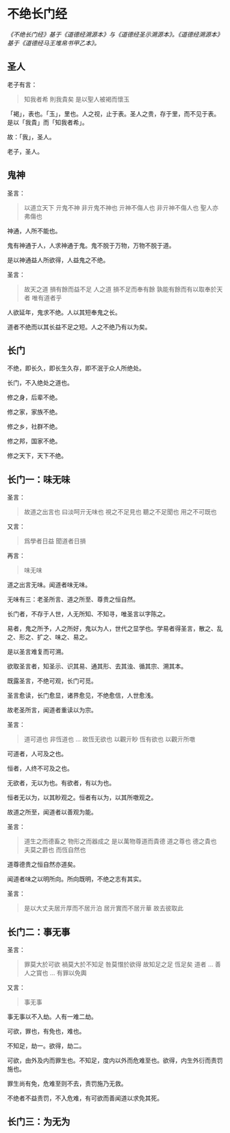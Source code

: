 # 不绝长门经

*《不绝长门经》基于《道德经溯源本》与《道德经圣示溯源本》。《道德经溯源本》基于《道德经马王堆帛书甲乙本》。*

## 圣人

老子有言：

> 知我者希 則我貴矣 是以聖人被褐而懷玉

「褐」，表也。「玉」，里也。人之视，止于表。圣人之贵，存于里，而不见于表。是以「我貴」而「知我者希」。

故：「我」，圣人。

老子，圣人。

## 鬼神

圣言：

> 以道立天下 亓鬼不神 非亓鬼不神也 亓神不傷人也 非亓神不傷人也 聖人亦弗傷也

神通，人所不能也。

鬼有神通于人，人求神通于鬼。鬼不脱于万物，万物不脱于道。

是以神通益人所欲得，人益鬼之不绝。

圣言：

> 故天之道 損有餘而益不足 人之道 損不足而奉有餘
> 孰能有餘而有以取奉於天者 唯有道者乎

人欲延年，鬼求不绝。人以其短奉鬼之长。

道者不绝而以其长益不足之短。人之不绝乃有以为矣。

## 长门

不绝，即长久，即长生久存，即不泯于众人所绝处。

长门，不入绝处之道也。

修之身，后辈不绝。

修之家，家族不绝。

修之乡，社群不绝。

修之邦，国家不绝。

修之天下，天下不绝。

## 长门一：味无味

圣言：

> 故道之出言也 曰淡呵亓无味也 視之不足見也 聽之不足聞也 用之不可既也

又言：

> 爲學者日益 聞道者日損

再言：

> 味无味

道之出言无味。闻道者味无味。

无味有三：老圣所言、道之所至、尊贵之恒自然。

长门者，不存于人世，人无所知、不知寻，唯圣言以字陈之。

易者，鬼之所予，人之所好，鬼以为人，世代之显学也。学易者得圣言，散之、乱之、形之、扩之、味之、易之。

是以圣言难复而可溯。

欲取圣言者，知圣示、识其易、通其形、去其浊、循其宗、溯其本。

既露圣言，不绝可观，长门可觅。

圣言愈读，长门愈显，诸界愈见，不绝愈信，人世愈浅。

故老圣所言，闻道者重读以为宗。

圣言：

> 道可道也 非恆道也
> …
> 故恆无欲也 以觀亓眇 恆有欲也 以觀亓所噭

可道者，人可及之也。

恒者，人终不可及之也。

无欲者，无以为也。有欲者，有以为也。

恒者无以为，以其眇观之。恒者有以为，以其所噭观之。

故道之所至，闻道者以善观为能。

圣言：

> 道生之而德畜之 物形之而器成之
> 是以萬物尊道而貴德
> 道之尊也 德之貴也 夫莫之爵也 而恆自然也

道尊德贵之恒自然亦道矣。

闻道者味之以明所向。所向既明，不绝之志有其实。

圣言：

> 是以大丈夫居亓厚而不居亓泊 居亓實而不居亓華 故去彼取此

## 长门二：事无事

圣言：

> 罪莫大於可欲 禍莫大於不知足 咎莫憯於欲得
> 故知足之足 恆足矣
> 道者 … 善人之寳也 … 有罪以免輿

又言：

> 事无事

事无事以不入劫。人有一难二劫。

可欲，罪也，有免也，难也。

不知足，劫一。欲得，劫二。

可欲，由外及内而罪生也。不知足，度内以外而危难至也。欲得，内生外衍而责罚施也。

罪生尚有免，危难至则不去，责罚施乃无救。

不绝者不益责罚，不入危难，有可欲而善闻道以求免其死。

## 长门三：为无为
